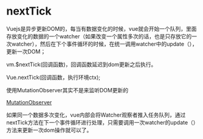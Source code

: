 # nextTick

Vuejs是异步更新DOM的，每当有数据变化的时候，vue就会开始一个队列，里面存放变化的数据的一个watcher（如果改变一个属性多次的话，也是只存放它的一次watcher），然后在下个事件循环的时候，在统一调用watcher中的update（），更新一次DOM；



vm.$nextTick(回调函数)，回调函数延迟到dom更新之后执行。

Vue.nextTick(回调函数，执行环境ctx);

使用MutationObserver其实不是来监听DOM更新的

[MutationObserver](../javaScript/DOM/MutationObserver.md)

如果同一个数据多次变化，vue内部会将Watcher观察者推入任务队列，通过nextTick方法在下一个事件循环进行处理，只需要调用一次watcher的update（）方法来更新一次dom操作就可以了。
